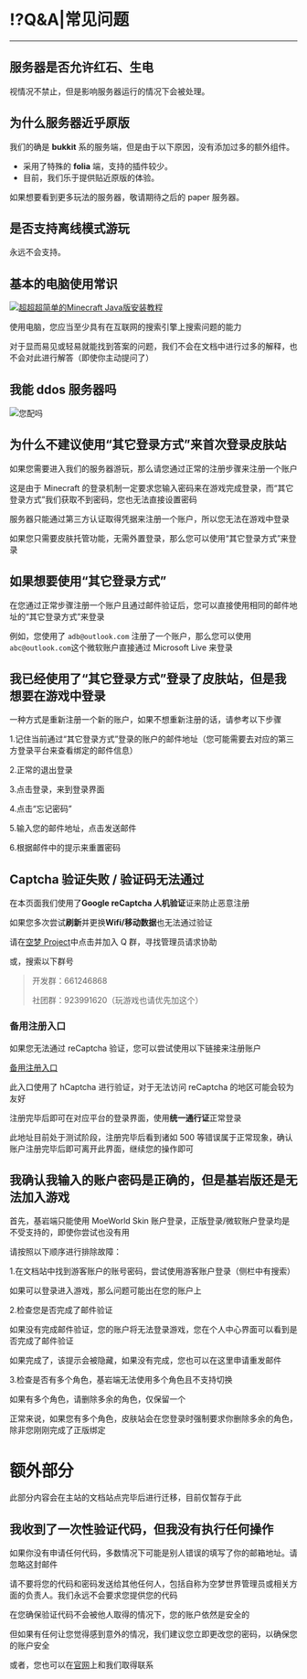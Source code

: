 # ⁉️Q&A|常见问题

---

## 服务器是否允许红石、生电

视情况不禁止，但是影响服务器运行的情况下会被处理。

## 为什么服务器近乎原版

我们的确是 **bukkit** 系的服务端，但是由于以下原因，没有添加过多的额外组件。

- 采用了特殊的 **folia** 端，支持的插件较少。
- 目前，我们乐于提供贴近原版的体验。

如果想要看到更多玩法的服务器，敬请期待之后的 paper 服务器。

## 是否支持离线模式游玩

永远不会支持。

## 基本的电脑使用常识

[![超超超简单的Minecraft Java版安装教程](https://s2.ax1x.com/2020/02/14/1XfWkT.png)](https://s2.ax1x.com/2020/02/14/1XfWkT.png)

使用电脑，您应当至少具有在互联网的搜索引擎上搜索问题的能力

对于显而易见或轻易就能找到答案的问题，我们不会在文档中进行过多的解释，也不会对此进行解答（即使你主动提问了）

## 我能 ddos 服务器吗

![您配吗](https://img2.imgtp.com/2024/05/09/2BVDNddJ.png)

## 为什么不建议使用“其它登录方式”来首次登录皮肤站

如果您需要进入我们的服务器游玩，那么请您通过正常的注册步骤来注册一个账户

这是由于 Minecraft 的登录机制一定要求您输入密码来在游戏完成登录，而“其它登录方式”我们获取不到密码，您也无法直接设置密码

服务器只能通过第三方认证取得凭据来注册一个账户，所以您无法在游戏中登录

如果您只需要皮肤托管功能，无需外置登录，那么您可以使用“其它登录方式”来登录

## 如果想要使用“其它登录方式”

在您通过正常步骤注册一个账户且通过邮件验证后，您可以直接使用相同的邮件地址的“其它登录方式”来登录

例如，您使用了 `adb@outlook.com` 注册了一个账户，那么您可以使用 `abc@outlook.com`这个微软账户直接通过 Microsoft Live 来登录

## 我已经使用了“其它登录方式”登录了皮肤站，但是我想要在游戏中登录

一种方式是重新注册一个新的账户，如果不想重新注册的话，请参考以下步骤

1.记住当前通过“其它登录方式”登录的账户的邮件地址（您可能需要去对应的第三方登录平台来查看绑定的邮件信息）

2.正常的退出登录

3.点击登录，来到登录界面

4.点击“忘记密码”

5.输入您的邮件地址，点击发送邮件

6.根据邮件中的提示来重置密码

## Captcha 验证失败 / 验证码无法通过

在本页面我们使用了**Google reCaptcha 人机验证**证来防止恶意注册

如果您多次尝试**刷新**并更换**Wifi/移动数据**也无法通过验证

请在[空梦 Project](https://project.moeworld.tech/#term-7)中点击并加入 Q 群，寻找管理员请求协助

或，搜索以下群号

> 开发群：661246868
>
> 社团群：923991620（玩游戏也请优先加这个）

### 备用注册入口

如果您无法通过 reCaptcha 验证，您可以尝试使用以下链接来注册账户

[备用注册入口](https://auth.moeworld.tech/signup/fallbackLogin)

此入口使用了 hCaptcha 进行验证，对于无法访问 reCaptcha 的地区可能会较为友好

注册完毕后即可在对应平台的登录界面，使用**统一通行证**正常登录

此地址目前处于测试阶段，注册完毕后看到诸如 500 等错误属于正常现象，确认账户注册完毕后即可离开此界面，继续您的操作即可

## 我确认我输入的账户密码是正确的，但是基岩版还是无法加入游戏

首先，基岩端只能使用 MoeWorld Skin 账户登录，正版登录/微软账户登录均是不受支持的，即使你尝试也没有用

请按照以下顺序进行排除故障：

1.在文档站中找到游客账户的账号密码，尝试使用游客账户登录（侧栏中有搜索）

如果可以登录进入游戏，那么问题可能出在您的账户上

2.检查您是否完成了邮件验证

如果没有完成邮件验证，您的账户将无法登录游戏，您在个人中心界面可以看到是否完成了邮件验证

如果完成了，该提示会被隐藏，如果没有完成，您也可以在这里申请重发邮件

3.检查是否有多个角色，基岩端无法使用多个角色且不支持切换

如果有多个角色，请删除多余的角色，仅保留一个

正常来说，如果您有多个角色，皮肤站会在您登录时强制要求你删除多余的角色，除非您刚刚完成了正版绑定

# 额外部分

此部分内容会在主站的文档站点完毕后进行迁移，目前仅暂存于此

## 我收到了一次性验证代码，但我没有执行任何操作

如果你没有申请任何代码，多数情况下可能是别人错误的填写了你的邮箱地址。请忽略这封邮件

请不要将您的代码和密码发送给其他任何人，包括自称为空梦世界管理员或相关方面的负责人。我们永远不会要求您提供您的代码

在您确保验证代码不会被他人取得的情况下，您的账户依然是安全的

但如果有任何让您觉得感到意外的情况，我们建议您立即更改您的密码，以确保您的账户安全

或者，您也可以在[官网](https://project.moeworld.tech/)上和我们取得联系
